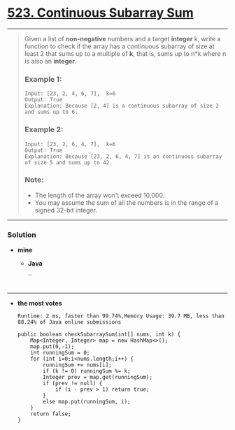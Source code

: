 # [523. Continuous Subarray Sum](https://leetcode.com/problems/continuous-subarray-sum/)
---

> Given a list of **non-negative** numbers and a target **integer** k, write a function to check if the array has a continuous subarray of size at least 2 that sums up to a multiple of **k**, that is, sums up to n*k where n is also an **integer**.
>
>
>
> ### Example 1:
> ```
> Input: [23, 2, 4, 6, 7],  k=6
> Output: True
> Explanation: Because [2, 4] is a continuous subarray of size 2 and sums up to 6.
> ```
>
> ### Example 2:
> ```
> Input: [23, 2, 6, 4, 7],  k=6
> Output: True
> Explanation: Because [23, 2, 6, 4, 7] is an continuous subarray of size 5 and sums up to 42.
> ```
>
> ### Note:
> * The length of the array won't exceed 10,000.
> * You may assume the sum of all the numbers is in the range of a signed 32-bit integer.

---

### Solution
* **mine**
  * **Java**
    
    ``
    ```
    ```

---

* **the most votes**
  
  `Runtime: 2 ms, faster than 99.74%,Memory Usage: 39.7 MB, less than 88.24% of Java online submissions`
  ```
  public boolean checkSubarraySum(int[] nums, int k) {
      Map<Integer, Integer> map = new HashMap<>();
      map.put(0,-1);
      int runningSum = 0;
      for (int i=0;i<nums.length;i++) {
          runningSum += nums[i];
          if (k != 0) runningSum %= k; 
          Integer prev = map.get(runningSum);
          if (prev != null) {
              if (i - prev > 1) return true;
          }
          else map.put(runningSum, i);
      }
      return false;
  }
  ```
